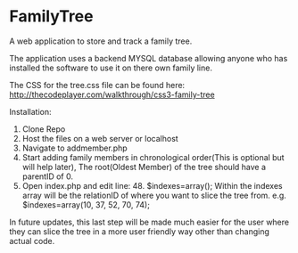 FamilyTree
==========

A web application to store and track a family tree.

The application uses a backend MYSQL database allowing anyone who has installed the software to use it on there own family line.

The CSS for the tree.css file can be found here: http://thecodeplayer.com/walkthrough/css3-family-tree

Installation: 

1. Clone Repo 
2. Host the files on a web server or localhost
3. Navigate to addmember.php
4. Start adding family members in chronological order(This is optional but will help later), The root(Oldest Member) of the tree should have a parentID of 0. 
5. Open index.php and edit line: 48. $indexes=array(); Within the indexes array will be the relationID of where you want to slice the tree from. e.g. $indexes=array(10, 37, 52, 70, 74); 

In future updates, this last step will be made much easier for the user where they can slice the tree in a more user friendly way other than changing actual code. 
